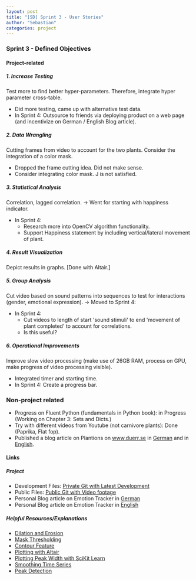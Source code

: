 ```yaml
---
layout: post
title: "[SD] Sprint 3 - User Stories"
author: "Sebastian"
categories: project
---
```

### Sprint 3 - Defined Objectives

#### Project-related

##### 1. Increase Testing

Test more to find better hyper-parameters. Therefore, integrate hyper parameter cross-table.
- Did more testing, came up with alternative test data.
- In Sprint 4: Outsource to friends via deploying product on a web page (and incentivize on German / English Blog article).

##### 2. Data Wrangling

Cutting frames from video to account for the two plants. Consider the integration of a color mask.
- Dropped the frame cutting idea. Did not make sense.
- Consider integrating color mask. J is not satisfied.

##### 3. Statistical Analysis

Correlation, lagged correlation. -> Went for starting with happiness indicator.
- In Sprint 4:
    - Research more into OpenCV algorithm functionality.
    - Support Happiness statement by including vertical/lateral movement of plant.

##### 4. Result Visualization

Depict results in graphs. [Done with Altair.]

##### 5. Group Analysis

Cut video based on sound patterns into sequences to test for interactions (gender,  emotional expression). -> Moved to Sprint 4:
- In Sprint 4:
    - Cut videos to length of start 'sound stimuli' to end 'movement of plant completed' to account for correlations.
    - Is this useful?

##### 6. Operational Improvements

Improve slow video processing (make use of 26GB RAM, process on GPU, make progress of video processing visible).
- Integrated timer and starting time.
- In Sprint 4: Create a progress bar.

### Non-project related

- Progress on Fluent Python (fundamentals in Python book): in Progress (Working on Chapter 3: Sets and Dicts.)
- Try with different videos from Youtube (not carnivore plants): Done (Paprika, Flat fop).
- Published a blog article on Plantions on www.duerr.se in [German](https://seduerr91.github.io/blog/object-tracker_ger) and in [English](https://seduerr91.github.io/blog/object-tracker).

#### Links

##### Project

- Development Files: [Private Git with Latest Development](https://github.com/plantions/video-edge-extractor/)
- Public Files: [Public Git with Video footage](https://github.com/plantions/published)
- Personal Blog article on Emotion Tracker in [German](https://seduerr91.github.io/blog/object-tracker_ger)
- Personal Blog article on Emotion Tracker in [English](https://seduerr91.github.io/blog/object-tracker)

##### Helpful Resources/Explanations
- [Dilation and Erosion](https://docs.opencv.org/2.4/doc/tutorials/imgproc/erosion_dilatation/erosion_dilatation.html)
- [Mask Thresholding](https://docs.opencv.org/3.4/d7/d4d/tutorial_py_thresholding.html)
- [Contour Feature](https://docs.opencv.org/trunk/dd/d49/tutorial_py_contour_features.html)
- [Plotting with Altair](https://altair-viz.github.io/getting_started/overview.html)
- [Plotting Peak Width with SciKit Learn](https://docs.scipy.org/doc/scipy/reference/generated/scipy.signal.peak_widths.html#scipy.signal.peak_widths)
- [Smoothing Time Series](https://towardsdatascience.com/time-series-in-python-exponential-smoothing-and-arima-processes-2c67f2a52788)
- [Peak Detection](https://pythonawesome.com/overview-of-the-peaks-dectection-algorithms-available-in-python/)
